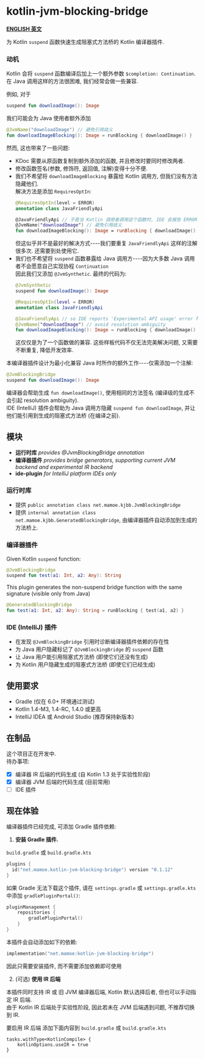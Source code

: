 # kotlin-jvm-blocking-bridge

**[ENGLISH 英文](./README.md)**

为 Kotlin `suspend` 函数快速生成阻塞式方法桥的 Kotlin 编译器插件.

### 动机
Kotlin 会将 `suspend` 函数编译后加上一个额外参数 `$completion: Continuation`. 在 Java 调用这样的方法很困难, 我们经常会做一些兼容.

例如, 对于
```kotlin
suspend fun downloadImage(): Image
```
我们可能会为 Java 使用者额外添加
```kotlin
@JvmName("downloadImage") // 避免引用歧义
fun downloadImageBlocking(): Image = runBlocking { downloadImage() }
```

然而, 这也带来了一些问题:
- KDoc 需要从原函数复制到额外添加的函数, 并且修改时要同时修改两者.
- 修改函数签名(参数, 修饰符, 返回值, 注解)变得十分不便.
- 我们不希望将 `downloadImageBlocking` 暴露给 Kotlin 调用方, 但我们没有方法隐藏他们.  
  解决方法是添加 `RequiresOptIn`:
  ```kotlin
  @RequiresOptIn(level = ERROR)
  annotation class JavaFriendlyApi
  
  @JavaFriendlyApi // 于是当 Kotlin 调用者调用这个函数时, IDE 会报告 ERROR 级别的错误 'Experimental API usage'
  @JvmName("downloadImage") // 避免引用歧义
  fun downloadImageBlocking(): Image = runBlocking { downloadImage() }
  ```
  但这似乎并不是最好的解决方式----我们要重复 `JavaFriendlyApi` 这样的注解很多次. 还需要到处使用它.
- 我们也不希望将 `suspend` 函数暴露给 Java 调用方----因为大多数 Java 调用者不会愿意自己实现协程 `Continuation`  
  因此我们又添加 `@JvmSynthetic`. 最终的代码为:
  ```kotlin
  @JvmSynthetic
  suspend fun downloadImage(): Image

  @RequiresOptIn(level = ERROR)
  annotation class JavaFriendlyApi
  
  @JavaFriendlyApi // so IDE reports 'Experimental API usage' error for calling from Kotlin.
  @JvmName("downloadImage") // avoid resolution ambiguity
  fun downloadImageBlocking(): Image = runBlocking { downloadImage() }
  ```
  这仅仅是为了一个函数做的兼容. 这些样板代码不仅无法完美解决问题, 又需要不断重复, 降低开发效率.

本编译器插件设计为最小化兼容 Java 时所作的额外工作----仅需添加一个注解:
```kotlin
@JvmBlockingBridge
suspend fun downloadImage(): Image
```
编译器会帮助生成 `fun downloadImage()`, 使用相同的方法签名 (编译级的生成不会引起 resolution ambiguity).  
IDE (IntelliJ) 插件会帮助为 Java 调用方隐藏 `suspend fun downloadImage`, 并让他们能引用到生成的阻塞式方法桥 (在编译之前).

## 模块
- **运行时库**  *provides @JvmBlockingBridge annotation*
- **编译器插件**  *provides bridge generators, supporting current JVM backend and experimental IR backend*
- **ide-plugin**  *for IntelliJ platform IDEs only*

### 运行时库

- 提供 `public annotation class net.mamoe.kjbb.JvmBlockingBridge`
- 提供 `internal annotation class net.mamoe.kjbb.GeneratedBlockingBridge`, 由编译器插件自动添加到生成的方法桥上.

### 编译器插件

Given Kotlin `suspend` function:
```kotlin
@JvmBlockingBridge
suspend fun test(a1: Int, a2: Any): String
```

This plugin generates the non-suspend bridge function with the same signature (visible only from Java)
```kotlin
@GeneratedBlockingBridge
fun test(a1: Int, a2: Any): String = runBlocking { test(a1, a2) }
```

### IDE (IntelliJ) 插件

- 在发现 `@JvmBlockingBridge` 引用时诊断编译器插件依赖的存在性
- 为 Java 用户隐藏标记了 `@JvmBlockingBridge` 的 `suspend` 函数
- 让 Java 用户能引用阻塞式方法桥 (即使它们还没有生成)
- 为 Kotlin 用户隐藏生成的阻塞式方法桥 (即使它们已经生成)

## 使用要求
- Gradle (仅在 6.0+ 环境通过测试)
- Kotlin 1.4-M3, 1.4-RC, 1.4.0 或更高
- IntelliJ IDEA 或 Android Studio (推荐保持新版本)

## 在制品
这个项目正在开发中.  
待办事项:

- [x] 编译器 IR 后端的代码生成 (自 Kotlin 1.3 处于实验性阶段)
- [x] 编译器 JVM 后端的代码生成 (目前常用)
- [ ] IDE 插件

## 现在体验

编译器插件已经完成, 可添加 Gradle 插件依赖:

1. **安装 Gradle 插件.**

`build.gradle` 或 `build.gradle.kts`
```kotlin
plugins {
  id("net.mamoe.kotlin-jvm-blocking-bridge") version "0.1.12"
}
```

如果 Gradle 无法下载这个插件, 请在 `settings.gradle` 或 `settings.gradle.kts` 中添加 `gradlePluginPortal()`:
```kotlin
pluginManagement {
    repositories {
        gradlePluginPortal()
    }
}
```

本插件会自动添加如下的依赖:
```kotlin
implementation("net.mamoe:kotlin-jvm-blocking-bridge")
```
因此只需要安装插件, 而不需要添加依赖即可使用

2. (可选) **使用 IR 后端**

本插件同时支持 IR 或 旧 JVM 编译器后端, Kotlin 默认选择后者, 但也可以手动指定 IR 后端.  
由于 Kotlin IR 后端处于实验性阶段, 因此若未在 JVM 后端遇到问题, 不推荐切换到 IR.

要启用 IR 后端 添加下面内容到 `build.gradle` 或 `build.gradle.kts`
```kotlin=
tasks.withType<KotlinCompile> {
    kotlinOptions.useIR = true
}
```
